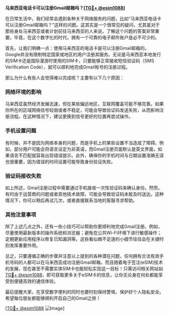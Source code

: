 **马来西亚电话卡可以注册Gmail邮箱吗？[[TG💪+ @esim1088](https://t.me/s/esim1088)]**

在日常生活中，我们经常会遇到各种关于网络服务的问题，比如“马来西亚电话卡可以注册Gmail邮箱吗？”这样的问题。这其实是一个很常见的疑问，尤其是对于那些身处马来西亚或者计划前往马来西亚的人来说，了解这个问题的答案非常重要。毕竟，在这个数字化的时代，拥有一个可靠的电子邮件账户是必不可少的。

首先，让我们明确一点：使用马来西亚的电话卡是可以注册Gmail邮箱的。Google并没有限制特定国家或地区的用户注册其服务。无论是马来西亚本地发行的SIM卡还是国际漫游时使用的SIM卡，只要能够正常接收短信验证码（SMS Verification Code），就可以顺利地完成Gmail账号的注册过程。

那么为什么有些人会觉得难以完成呢？主要有以下几个原因：

### 网络环境的影响

马来西亚虽然经济发展迅速，但在某些偏远地区，互联网覆盖可能不够完善。如果你所在的区域网络信号较弱或者不稳定，可能会导致验证码发送失败，从而影响注册流程。在这种情况下，建议更换到信号更好的位置再尝试操作。

### 手机设置问题

有时候，并不是因为网络本身的问题，而是手机上的某些设置不当造成了障碍。例如，部分用户可能会将语言设定为非英语，而Gmail注册页面默认是英文界面，如果语言不匹配就容易出现错误提示。此外，确保你的手机时间与日期设置准确无误也很重要，因为错误的时间设置可能导致身份验证失败。

### 验证码接收失败

如上所述，Gmail注册过程中需要通过手机接收一次性验证码来确认身份。然而，有时由于运营商的问题或者其他技术故障，可能会导致验证码未能及时送达。这种情况下，你可以稍后再试几次，或者直接联系当地的客服寻求帮助。

### 其他注意事项

除了上述几点之外，还有一些小技巧可以帮助你更顺利地完成Gmail注册。例如，尽量使用最新版本的操作系统和浏览器；避免在公共Wi-Fi环境下进行敏感操作；定期更新应用程序以修复已知漏洞等。这些看似微不足道的小细节往往会在关键时刻发挥重要作用。

总之，只要遵循正确的步骤并注意以上提到的各种潜在问题，任何拥有合法有效手机号码的人都可以在马来西亚成功注册Gmail邮箱。而且随着电子签注(eSIM)技术的发展，现在甚至不需要实体SIM卡也能轻松实现这一目标！只需访问相关网站如[TG💪+ @esim1088](https://t.me/s/esim1088)，即可获取更多关于eSIM卡的信息，让你无论身在何处都能享受到便捷高效的通信体验。

最后提醒大家，在享受数字便利的同时也要时刻保持警惕，保护好个人隐私安全。希望每位朋友都能够顺利开启自己的Gmail之旅！

[[TG💪+ @esim1088](https://t.me/s/esim1088) ![Image](https://i.postimg.cc/4NQfJmqS/Snipaste-2025-05-13-00-14-12.png)]